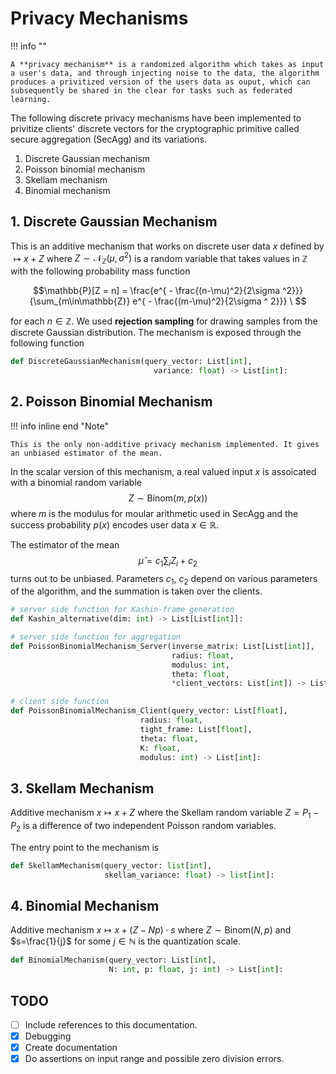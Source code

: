 # Privacy Mechanisms

!!! info ""

    A **privacy mechanism** is a randomized algorithm which takes as input a user's data, and through injecting noise to the data, the algorithm produces a privitized version of the users data as ouput, which can subsequently be shared in the clear for tasks such as federated learning.

The following discrete privacy mechanisms have been implemented to privitize clients' discrete vectors for the cryptographic primitive called secure aggregation (SecAgg) and its variations.

1. Discrete Gaussian mechanism
2. Poisson binomial mechanism
3. Skellam mechanism
4. Binomial mechanism

## 1. Discrete Gaussian Mechanism

This is an additive mechanism that works on discrete user data $x$ defined by $\mapsto x + Z$ where $Z\sim \mathcal{N}_{\mathbb{Z}}(\mu, \sigma ^2)$ is a random variable that takes values in $\mathbb{Z}$ with the following probability mass function

$$\mathbb{P}[Z = n] = \frac{e^{ - \frac{(n-\mu)^2}{2\sigma ^2}}}{\sum_{m\in\mathbb{Z}} e^{ - \frac{(m-\mu)^2}{2\sigma ^ 2}}} \  $$

for each $n \in \mathbb{Z}$. We used **rejection sampling** for drawing samples from the discrete Gaussian distribution. The mechanism is exposed through the following function

``` py title="dpDiscreteGaussian.py" linenums="1"
def DiscreteGaussianMechanism(query_vector: List[int],
                                variance: float) -> List[int]:

```

## 2. Poisson Binomial Mechanism


!!! info inline end "Note"

    This is the only non-additive privacy mechanism implemented. It gives an unbiased estimator of the mean.

In the scalar version of this mechanism, a real valued input $x$ is assoicated with a
binomial random variable $$Z\sim \text{Binom}(m, p(x))$$ where $m$ is the modulus for moular arithmetic used in SecAgg and the success probability $p(x)$ encodes user data $x \in \mathbb{R}$.

The estimator of the mean
$$\hat{\mu} = c_1\sum_i{Z}_i + c_2$$
turns out to be unbiased. Parameters $c_1$, $c_2$ depend on various parameters of the algorithm, and the summation is taken over the clients.

``` py title="dpPoissonBinomial.py" linenums="1"
# server side function for Kashin-frame generation
def Kashin_alternative(dim: int) -> List[List[int]]:

# server side function for aggregation
def PoissonBinomialMechanism_Server(inverse_matrix: List[List[int]],
                                    radius: float,
                                    modulus: int,
                                    theta: float,
                                    *client_vectors: List[int]) -> List[int]:

# client side function
def PoissonBinomialMechanism_Client(query_vector: List[float],
                             radius: float,
                             tight_frame: List[float],
                             theta: float,
                             K: float,
                             modulus: int) -> List[int]:

```

##  3. Skellam Mechanism

Additive mechanism $x\mapsto x + Z$ where the Skellam random variable $Z = P_1 - P_2$ is a
difference of two independent Poisson random variables.

The entry point to the mechanism is

``` py title="dpSkellam.py" linenums="1"
def SkellamMechanism(query_vector: list[int],
                     skellam_variance: float) -> list[int]:
```

## 4. Binomial Mechanism

Additive mechanism $x\mapsto x + (Z - Np)\cdot s$ where $Z\sim \text{Binom}(N, p)$ and $s=\frac{1}{j}$ for some $j\in\mathbb{N}$ is the quantization scale.

``` py title="dpBinomial.py" linenums="1"
def BinomialMechanism(query_vector: List[int],
                      N: int, p: float, j: int) -> List[int]:
```

## TODO

- [ ] Include references to this documentation.
- [x] Debugging
- [x] Create documentation
- [x] Do assertions on input range and possible zero division errors.
